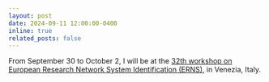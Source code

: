 ```yaml
---
layout: post
date: 2024-09-11 12:00:00-0400
inline: true
related_posts: false
---
```


From September 30 to October 2, I will be at the [32th workshop on European Research Network System Identification (ERNS)](https://automatica.dei.unipd.it/32nd-ernsi-organization/), in Venezia, Italy.
